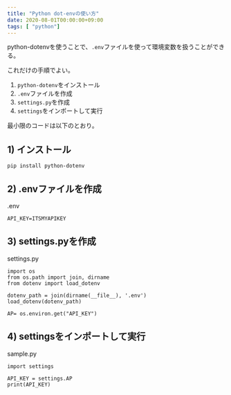 ```yaml
---
title: "Python dot-envの使い方"
date: 2020-08-01T00:00:00+09:00
tags: [ "python"]
---
```


python-dotenvを使うことで、`.env`ファイルを使って環境変数を扱うことができる。

これだけの手順でよい。

1. `python-dotenv`をインストール
1. `.env`ファイルを作成
1. `settings.py`を作成
1. `settings`をインポートして実行

最小限のコードは以下のとおり。

## 1) インストール

```
pip install python-dotenv
```

## 2) .envファイルを作成

.env
```
API_KEY=ITSMYAPIKEY
```

## 3) settings.pyを作成

settings.py
```
import os
from os.path import join, dirname
from dotenv import load_dotenv

dotenv_path = join(dirname(__file__), '.env')
load_dotenv(dotenv_path)

AP= os.environ.get("API_KEY")
```

## 4) settingsをインポートして実行

sample.py
```
import settings

API_KEY = settings.AP
print(API_KEY)
```
